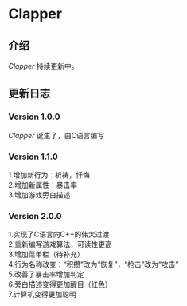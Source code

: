 # Clapper

## 介绍
_Clapper_ 持续更新中。

## 更新日志
### Version 1.0.0
*Clapper* 诞生了，由C语言编写    

### Version 1.1.0
1.增加新行为：祈祷，忏悔    
2.增加新属性：暴击率    
3.增加游戏旁白描述    

### Version 2.0.0
1.实现了C语言向C++的伟大过渡    
2.重新编写游戏算法，可读性更高    
3.增加菜单栏（待补充）    
4.行为名称改变：“积攒”改为“恢复”，“枪击”改为“攻击”    
5.改善了暴击率增加判定    
6.旁白描述变得更加醒目（红色）    
7.计算机变得更加聪明    


